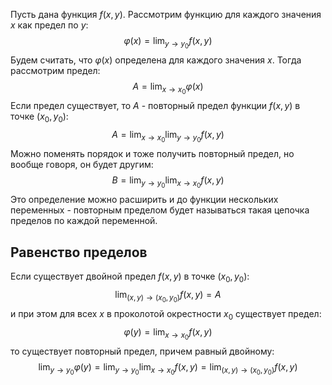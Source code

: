 Пусть дана функция $f(x,y)$. Рассмотрим функцию для каждого значения $x$ как предел по $y$:
$$\varphi(x) = \lim_{y \to y_0} f(x,y)$$
Будем считать, что $\varphi(x)$ определена для каждого значения $x$. Тогда рассмотрим предел:
$$A = \lim_{x \to x_0} \varphi(x)$$
Если предел существует, то $A$ - повторный предел функции $f(x,y)$ в точке $(x_0, y_0)$:
$$A = \lim_{x \to x_0} \lim_{y \to y_0} f(x,y)$$
Можно поменять порядок и тоже получить повторный предел, но вообще говоря, он будет другим:
$$B = \lim_{y \to y_0} \lim_{x \to x_0} f(x,y)$$
Это определение можно расширить и до функции нескольких переменных - повторным пределом будет называться такая цепочка пределов по каждой переменной.
## Равенство пределов
Если существует двойной предел $f(x,y)$ в точке $(x_0, y_0)$:
$$\lim_{(x,y) \to (x_0, y_0)} f(x,y) = A$$
и при этом для всех $x$ в проколотой окрестности $x_0$ существует предел:
$$\varphi(y) = \lim_{x \to x_0} f(x,y)$$
то существует повторный предел, причем равный двойному:
$$\lim_{y \to y_0} \varphi(y) = \lim_{y \to y_0} \lim_{x \to x_0} f(x,y) = \lim_{(x,y) \to (x_0, y_0)} f(x,y)$$

